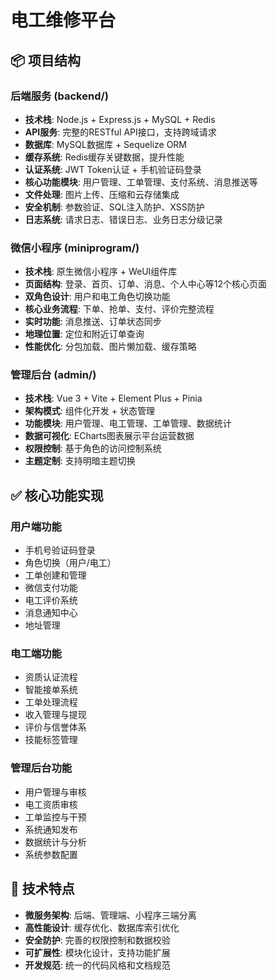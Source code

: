 # 电工维修平台

## 📦 项目结构

### 后端服务 (backend/)

* **技术栈**: Node.js + Express.js + MySQL + Redis
* **API服务**: 完整的RESTful API接口，支持跨域请求
* **数据库**: MySQL数据库 + Sequelize ORM
* **缓存系统**: Redis缓存关键数据，提升性能
* **认证系统**: JWT Token认证 + 手机验证码登录
* **核心功能模块**: 用户管理、工单管理、支付系统、消息推送等
* **文件处理**: 图片上传、压缩和云存储集成
* **安全机制**: 参数验证、SQL注入防护、XSS防护
* **日志系统**: 请求日志、错误日志、业务日志分级记录

### 微信小程序 (miniprogram/)

* **技术栈**: 原生微信小程序 + WeUI组件库
* **页面结构**: 登录、首页、订单、消息、个人中心等12个核心页面
* **双角色设计**: 用户和电工角色切换功能
* **核心业务流程**: 下单、抢单、支付、评价完整流程
* **实时功能**: 消息推送、订单状态同步
* **地理位置**: 定位和附近订单查询
* **性能优化**: 分包加载、图片懒加载、缓存策略

### 管理后台 (admin/)

* **技术栈**: Vue 3 + Vite + Element Plus + Pinia
* **架构模式**: 组件化开发 + 状态管理
* **功能模块**: 用户管理、电工管理、工单管理、数据统计
* **数据可视化**: ECharts图表展示平台运营数据
* **权限控制**: 基于角色的访问控制系统
* **主题定制**: 支持明暗主题切换

## ✅ 核心功能实现

### 用户端功能

* 手机号验证码登录
* 角色切换（用户/电工）
* 工单创建和管理
* 微信支付功能
* 电工评价系统
* 消息通知中心
* 地址管理

### 电工端功能

* 资质认证流程
* 智能接单系统
* 工单处理流程
* 收入管理与提现
* 评价与信誉体系
* 技能标签管理

### 管理后台功能

* 用户管理与审核
* 电工资质审核
* 工单监控与干预
* 系统通知发布
* 数据统计与分析
* 系统参数配置

## 🔧 技术特点

* **微服务架构**: 后端、管理端、小程序三端分离
* **高性能设计**: 缓存优化、数据库索引优化
* **安全防护**: 完善的权限控制和数据校验
* **可扩展性**: 模块化设计，支持功能扩展
* **开发规范**: 统一的代码风格和文档规范